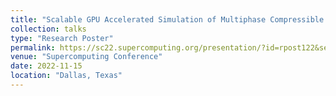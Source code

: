 ```yaml
---
title: "Scalable GPU Accelerated Simulation of Multiphase Compressible Flow"
collection: talks
type: "Research Poster"
permalink: https://sc22.supercomputing.org/presentation/?id=rpost122&sess=sess275
venue: "Supercomputing Conference"
date: 2022-11-15
location: "Dallas, Texas"
---
```


